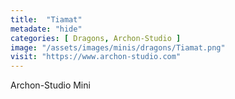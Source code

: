 ```yaml
---
title:  "Tiamat"
metadate: "hide"
categories: [ Dragons, Archon-Studio ]
image: "/assets/images/minis/dragons/Tiamat.png"
visit: "https://www.archon-studio.com"
---
```

Archon-Studio Mini